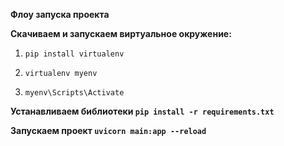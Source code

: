 **Флоу запуска проекта**

**Скачиваем и запускаем виртуальное окружение:**

1. `pip install virtualenv`

2. `virtualenv myenv`

3. `myenv\Scripts\Activate`

**Устанавливаем библиотеки `pip install -r requirements.txt`**

**Запускаем проект `uvicorn main:app --reload`**

